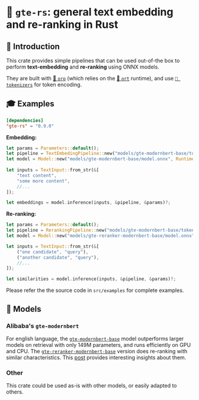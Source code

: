 # 🧲 `gte-rs`: general text embedding and re-ranking in Rust

## 💬 Introduction

This crate provides simple pipelines that can be used out-of-the box to perform **text-embedding** and **re-ranking** using ONNX models.

They are built with [🧩 `orp`](https://github.com/fbilhaut/orp) (which relies on the [🦀 `ort`](https://ort.pyke.io) runtime), and use [`🤗 tokenizers`](https://github.com/huggingface/tokenizers) for token encoding.


## 🎓 Examples

```toml
[dependencies]
"gte-rs" = "0.9.0"
```

**Embedding:**

```rust
let params = Parameters::default();
let pipeline = TextEmbedingPipeline::new("models/gte-modernbert-base/tokenizer.json", &params)?;
let model = Model::new("models/gte-modernbert-base/model.onnx", RuntimeParameters::default())?;
            
let inputs = TextInput::from_str(&[
    "text content", 
    "some more content",
    //...
]);

let embeddings = model.inference(inputs, &pipeline, &params)?;
```

**Re-ranking:**

```rust
let params = Parameters::default();
let pipeline = RerankingPipeline::new("models/gte-modernbert-base/tokenizer.json", &params)?;
let model = Model::new("models/gte-reranker-modernbert-base/model.onnx", RuntimeParameters::default())?;

let inputs = TextInput::from_str(&[
    ("one candidate", "query"),
    ("another candidate", "query"),
    //...
]);

let similarities = model.inference(inputs, &pipeline, &params)?;
```

Please refer the the source code in `src/examples` for complete examples.


## 🧬 Models

### Alibaba's `gte-modernbert`

For english language, the [`gte-modernbert-base`](https://huggingface.co/Alibaba-NLP/gte-modernbert-base) model outperforms larger models on retrieval with only 149M parameters, and runs efficiently on GPU and CPU. The [`gte-reranker-modernbert-base`](https://huggingface.co/Alibaba-NLP/gte-reranker-modernbert-base) version does re-ranking with similar characteristics. This [post](https://www.linkedin.com/feed/update/urn:li:activity:7287831390425870336/) provides interesting insights about them.

### Other

This crate could be used as-is with other models, or easily adapted to others.
